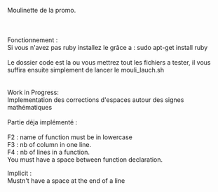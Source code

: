Moulinette de la promo.</br>
</br>
</br>
</br>
Fonctionnement : </br>
Si vous n'avez pas ruby installez le grâce a : sudo apt-get install ruby</br>
</br>
Le dossier code est la ou vous mettrez tout les fichiers a tester, il vous suffira ensuite simplement de lancer le mouli_lauch.sh 
</br>
</br>
</br>
Work in Progress:</br>
Implementation des corrections d'espaces autour des signes mathématiques</br>
</br>
Partie déja implémenté :</br>
</br>
F2 : name of function must be in lowercase</br>
F3 : nb of column in one line.</br>
F4 : nb of lines in a function.</br>
You must have a space between function declaration.</br>

Implicit :</br>
Mustn't have a space at the end of a line</br>
